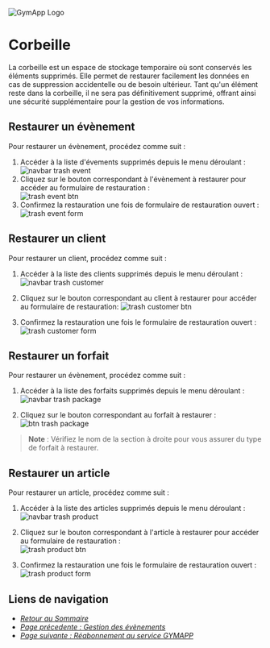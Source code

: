 ![GymApp Logo](/images/logo_md.png "GymApp Logo")  

# Corbeille

La corbeille est un espace de stockage temporaire où sont conservés les éléments supprimés. Elle permet de restaurer facilement les données en cas de suppression accidentelle ou de besoin ultérieur. Tant qu'un élément reste dans la corbeille, il ne sera pas définitivement supprimé, offrant ainsi une sécurité supplémentaire pour la gestion de vos informations.

## Restaurer un évènement
Pour restaurer un évènement, procédez comme suit : 
1. Accéder à la liste d'évements supprimés depuis le menu déroulant :  
![navbar trash event](/images/screenshots/trash/nav_event.png "navbar trash event")  
2. Cliquez sur le bouton correspondant à l'évènement à restaurer pour accéder au formulaire de restauration :  
    ![trash event btn](/images/screenshots/trash/event_restore_btn.png "trash event btn")  
3. Confirmez la restauration une fois de formulaire de restauration ouvert :  
    ![trash event form](/images/screenshots/trash/event_restore_form.png "trash event form")  


## Restaurer un client
Pour restaurer un client, procédez comme suit : 
1. Accéder à la liste des clients supprimés depuis le menu déroulant :  
    ![navbar trash customer](/images/screenshots/trash/nav_customer.png "navbar trash customer")

2. Cliquez sur le bouton correspondant au client à restaurer pour accéder au formulaire de restauration: 
    ![trash customer btn](/images/screenshots/trash/customer_restore_btn.png "trash customer btn")

3. Confirmez la restauration une fois le formulaire de restauration ouvert :   
    ![trash customer form](/images/screenshots/trash/customer_restore_form.png "trash customer form")



## Restaurer un forfait
Pour restaurer un évènement, procédez comme suit : 
1. Accéder à la liste des forfaits supprimés depuis le menu déroulant :  
    ![navbar trash package](/images/screenshots/trash/nav_package.png "navbar trash package")  

2. Cliquez sur le bouton correspondant au forfait à restaurer :
    ![btn trash package](/images/screenshots/trash/package_restore_btn.png "btn trash package") 

> **Note** : Vérifiez le nom de la section à droite pour vous assurer du type de forfait à restaurer. 



## Restaurer un article
Pour restaurer un article, procédez comme suit : 
1. Accéder à la liste des articles supprimés depuis le menu déroulant :   
    ![navbar trash product](/images/screenshots/trash/nav_product.png "navbar trash product")  

2. Cliquez sur le bouton correspondant à l'article à restaurer pour accéder au formulaire de restauration :   
    ![trash product btn](/images/screenshots/trash/product_restore_btn.png "trash product btn") 

3. Confirmez la restauration une fois le formulaire de restauration ouvert :   
    ![trash product form](/images/screenshots/trash/customer_restore_form.png "trash product form")

## **Liens de navigation**

- [_Retour au Sommaire_](table.md)  
- [_Page précedente : Gestion des évènements_](event.md)   
- [_Page suivante : Réabonnement au service GYMAPP_](payment.md)  